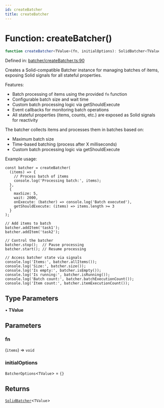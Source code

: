 ```yaml
---
id: createBatcher
title: createBatcher
---
```


<!-- DO NOT EDIT: this page is autogenerated from the type comments -->

# Function: createBatcher()

```ts
function createBatcher<TValue>(fn, initialOptions): SolidBatcher<TValue>
```

Defined in: [batcher/createBatcher.ts:90](https://github.com/tanstack/pacer/blob/main/packages/solid-pacer/src/batcher/createBatcher.ts#L90)

Creates a Solid-compatible Batcher instance for managing batches of items, exposing Solid signals for all stateful properties.

Features:
- Batch processing of items using the provided `fn` function
- Configurable batch size and wait time
- Custom batch processing logic via getShouldExecute
- Event callbacks for monitoring batch operations
- All stateful properties (items, counts, etc.) are exposed as Solid signals for reactivity

The batcher collects items and processes them in batches based on:
- Maximum batch size
- Time-based batching (process after X milliseconds)
- Custom batch processing logic via getShouldExecute

Example usage:
```tsx
const batcher = createBatcher(
  (items) => {
    // Process batch of items
    console.log('Processing batch:', items);
  },
  {
    maxSize: 5,
    wait: 2000,
    onExecute: (batcher) => console.log('Batch executed'),
    getShouldExecute: (items) => items.length >= 3
  }
);

// Add items to batch
batcher.addItem('task1');
batcher.addItem('task2');

// Control the batcher
batcher.stop();  // Pause processing
batcher.start(); // Resume processing

// Access batcher state via signals
console.log('Items:', batcher.allItems());
console.log('Size:', batcher.size());
console.log('Is empty:', batcher.isEmpty());
console.log('Is running:', batcher.isRunning());
console.log('Batch count:', batcher.batchExecutionCount());
console.log('Item count:', batcher.itemExecutionCount());
```

## Type Parameters

• **TValue**

## Parameters

### fn

(`items`) => `void`

### initialOptions

`BatcherOptions`\<`TValue`\> = `{}`

## Returns

[`SolidBatcher`](../../interfaces/solidbatcher.md)\<`TValue`\>
